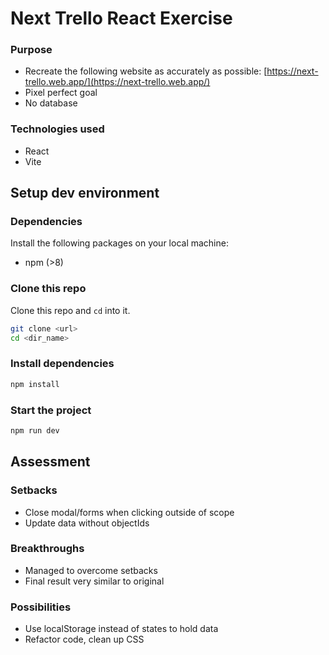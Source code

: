 # Next Trello React Exercise

### Purpose
- Recreate the following website as accurately as possible: [https://next-trello.web.app/](https://next-trello.web.app/)
- Pixel perfect goal
- No database


### Technologies used

- React
- Vite

## Setup dev environment

### Dependencies

Install the following packages on your local machine:

- npm (>8)

### Clone this repo

Clone this repo and `cd` into it.

```sh
git clone <url>
cd <dir_name>
```

### Install dependencies

```sh
npm install
```

### Start the project

```sh
npm run dev
```

## Assessment

### Setbacks
- Close modal/forms when clicking outside of scope
- Update data without objectIds

### Breakthroughs
- Managed to overcome setbacks
- Final result very similar to original

### Possibilities
- Use localStorage instead of states to hold data
- Refactor code, clean up CSS